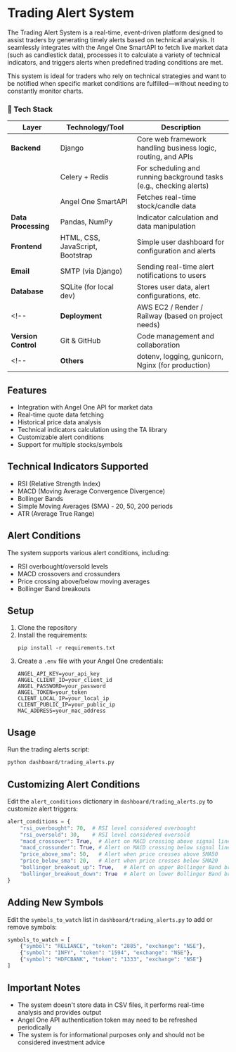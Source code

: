 # Trading Alert System

The Trading Alert System is a real-time, event-driven platform designed to assist traders by generating timely alerts based on technical analysis. It seamlessly integrates with the Angel One SmartAPI to fetch live market data (such as candlestick data), processes it to calculate a variety of technical indicators, and triggers alerts when predefined trading conditions are met.

This system is ideal for traders who rely on technical strategies and want to be notified when specific market conditions are fulfilled—without needing to constantly monitor charts.

### 🧱 Tech Stack

| Layer            | Technology/Tool                                     | Description                                                                 |
|------------------|------------------------------------------------------|-----------------------------------------------------------------------------|
| **Backend**       | Django                                               | Core web framework handling business logic, routing, and APIs              |
|                  | Celery + Redis                                       | For scheduling and running background tasks (e.g., checking alerts)        |
|                  | Angel One SmartAPI                                   | Fetches real-time stock/candle data                                        |
| **Data Processing** | Pandas, NumPy                                      | Indicator calculation and data manipulation                                |
| **Frontend**      | HTML, CSS, JavaScript, Bootstrap                     | Simple user dashboard for configuration and alerts                         |
| **Email**         | SMTP (via Django)                                    | Sending real-time alert notifications to users                             |
| **Database**      | SQLite (for local dev)                               | Stores user data, alert configurations, etc.                               |
<!-- | **Deployment**    | AWS EC2 / Render / Railway (based on project needs) | Hosting the Django app                                                     | -->
| **Version Control**| Git & GitHub                                        | Code management and collaboration                                          |
<!-- | **Others**        | dotenv, logging, gunicorn, Nginx (for production)    | Environment and production setup                                           | -->


## Features

- Integration with Angel One API for market data
- Real-time quote data fetching
- Historical price data analysis
- Technical indicators calculation using the TA library
- Customizable alert conditions
- Support for multiple stocks/symbols

## Technical Indicators Supported

- RSI (Relative Strength Index)
- MACD (Moving Average Convergence Divergence)
- Bollinger Bands
- Simple Moving Averages (SMA) - 20, 50, 200 periods
- ATR (Average True Range)

## Alert Conditions

The system supports various alert conditions, including:

- RSI overbought/oversold levels
- MACD crossovers and crossunders
- Price crossing above/below moving averages
- Bollinger Band breakouts

## Setup

1. Clone the repository
2. Install the requirements:
   ```
   pip install -r requirements.txt
   ```
3. Create a `.env` file with your Angel One credentials:
   ```
   ANGEL_API_KEY=your_api_key
   ANGEL_CLIENT_ID=your_client_id
   ANGEL_PASSWORD=your_password
   ANGEL_TOKEN=your_token
   CLIENT_LOCAL_IP=your_local_ip
   CLIENT_PUBLIC_IP=your_public_ip
   MAC_ADDRESS=your_mac_address
   ```

## Usage

Run the trading alerts script:

```bash
python dashboard/trading_alerts.py
```

## Customizing Alert Conditions

Edit the `alert_conditions` dictionary in `dashboard/trading_alerts.py` to customize alert triggers:

```python
alert_conditions = {
    "rsi_overbought": 70,  # RSI level considered overbought
    "rsi_oversold": 30,    # RSI level considered oversold
    "macd_crossover": True,  # Alert on MACD crossing above signal line
    "macd_crossunder": True, # Alert on MACD crossing below signal line
    "price_above_sma": 50,   # Alert when price crosses above SMA50
    "price_below_sma": 20,   # Alert when price crosses below SMA20
    "bollinger_breakout_up": True,   # Alert on upper Bollinger Band breakout
    "bollinger_breakout_down": True  # Alert on lower Bollinger Band breakout
}
```

## Adding New Symbols

Edit the `symbols_to_watch` list in `dashboard/trading_alerts.py` to add or remove symbols:

```python
symbols_to_watch = [
    {"symbol": "RELIANCE", "token": "2885", "exchange": "NSE"},
    {"symbol": "INFY", "token": "1594", "exchange": "NSE"},
    {"symbol": "HDFCBANK", "token": "1333", "exchange": "NSE"}
]
```

## Important Notes

- The system doesn't store data in CSV files, it performs real-time analysis and provides output
- Angel One API authentication token may need to be refreshed periodically
- The system is for informational purposes only and should not be considered investment advice 